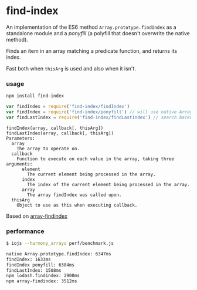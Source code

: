 
# find-index

An implementation of the ES6 method `Array.prototype.findIndex` as a standalone module and a 
*ponyfill* (a polyfill that doesn't overwrite the native method).

Finds an item in an array matching a predicate function, and returns its index.

Fast both when `thisArg` is used and also when it isn't.

### usage

```bash
npm install find-index
```

```js
var findIndex = require('find-index/findIndex')
var findIndex = require('find-index/ponyfill') // will use native Array#findIndex if available.
var findLastIndex = require('find-index/findLastIndex') // search backwards from end
```
    findIndex(array, callback[, thisArg])
    findLastIndex(array, callback[, thisArg])
    Parameters:
      array
        The array to operate on.
      callback
        Function to execute on each value in the array, taking three arguments:
          element
            The current element being processed in the array.
          index
            The index of the current element being processed in the array.
          array
            The array findIndex was called upon.
      thisArg
        Object to use as this when executing callback.

Based on [array-findindex](https://www.npmjs.org/package/array-findindex)

### performance

```bash
$ iojs --harmony_arrays perf/benchmark.js

native Array.prototype.findIndex: 6347ms
findIndex: 1633ms
findIndex ponyfill: 6384ms
findLastIndex: 1508ms
npm lodash.findindex: 2900ms
npm array-findindex: 3512ms
```
